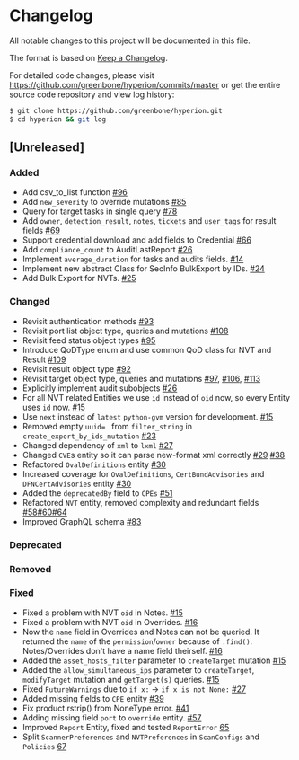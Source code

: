 # Changelog

All notable changes to this project will be documented in this file.

The format is based on [Keep a Changelog](https://keepachangelog.com/en/1.0.0/).

For detailed code changes, please visit
https://github.com/greenbone/hyperion/commits/master
or get the entire source code repository and view log history:

```sh
$ git clone https://github.com/greenbone/hyperion.git
$ cd hyperion && git log
```

## [Unreleased]

### Added

- Add csv_to_list function [#96](https://github.com/greenbone/hyperion/pull/96)
- Add `new_severity` to override mutations [#85](https://github.com/greenbone/hyperion/pull/85)
- Query for target tasks in single query [#78](https://github.com/greenbone/hyperion/pull/78)
- Add `owner`, `detection_result`, `notes`, `tickets` and `user_tags` for result fields [#69](https://github.com/greenbone/hyperion/pull/69)
- Support credential download and add fields to Credential [#66](https://github.com/greenbone/hyperion/pull/66)
- Add `compliance_count` to AuditLastReport [#26](https://github.com/greenbone/hyperion/pull/26)
- Implement `average_duration` for tasks and audits fields. [#14](https://github.com/greenbone/hyperion/pull/14)
- Implement new abstract Class for SecInfo BulkExport by IDs. [#24](https://github.com/greenbone/hyperion/pull/24)
- Add Bulk Export for NVTs. [#25](https://github.com/greenbone/hyperion/pull/25)

### Changed

- Revisit authentication methods [#93](https://github.com/greenbone/hyperion/pull/93)
- Revisit port list object type, queries and mutations [#108](https://github.com/greenbone/hyperion/pull/108)
- Revisit feed status object types [#95](https://github.com/greenbone/hyperion/pull/95)
- Introduce QoDType enum and use common QoD class for NVT and Result [#109](https://github.com/greenbone/hyperion/pull/109)
- Revisit result object type [#92](https://github.com/greenbone/hyperion/pull/92)
- Revisit target object type, queries and mutations 
  [#97](https://github.com/greenbone/hyperion/pull/97),
  [#106](https://github.com/greenbone/hyperion/pull/106),
  [#113](https://github.com/greenbone/hyperion/pull/113)
- Explicitly implement audit subobjects [#26](https://github.com/greenbone/hyperion/pull/26)
- For all NVT related Entities we use `id` instead of `oid` now, so every Entity uses `id` now. [#15](https://github.com/greenbone/hyperion/pull/15)
- Use `next` instead of `latest` `python-gvm` version for development. [#15](https://github.com/greenbone/hyperion/pull/15)
- Removed empty `uuid= ` from `filter_string` in `create_export_by_ids_mutation` [#23](https://github.com/greenbone/hyperion/pull/23)
- Changed dependency of `xml` to `lxml` [#27](https://github.com/greenbone/hyperion/pull/27)
- Changed `CVE`s entity so it can parse new-format xml correctly [#29](https://github.com/greenbone/hyperion/pull/29) [#38](https://github.com/greenbone/hyperion/pull/38)
- Refactored `OvalDefinitions` entity [#30](https://github.com/greenbone/hyperion/pull/30)
- Increased coverage for `OvalDefinitions`, `CertBundAdvisories` and `DFNCertAdvisories` entity [#30](https://github.com/greenbone/hyperion/pull/30)
- Added the `deprecatedBy` field to `CPEs` [#51](https://github.com/greenbone/hyperion/pull/51)
- Refactored `NVT` entity, removed complexity and redundant fields [#58](https://github.com/greenbone/hyperion/pull/58)[#60](https://github.com/greenbone/hyperion/pull/60)[#64](https://github.com/greenbone/hyperion/pull/64)
- Improved GraphQL schema [#83](https://github.com/greenbone/hyperion/pull/83)

### Deprecated

### Removed

### Fixed

- Fixed a problem with NVT `oid` in Notes. [#15](https://github.com/greenbone/hyperion/pull/15)
- Fixed a problem with NVT `oid` in Overrides. [#16](https://github.com/greenbone/hyperion/pull/16)
- Now the `name` field in Overrides and Notes can not be queried. It returned the `name` of the `permission`/`owner` because of `.find()`. Notes/Overrides don't have a name field theirself. [#16](https://github.com/greenbone/hyperion/pull/16)
- Added the `asset_hosts_filter` parameter to `createTarget` mutation [#15](https://github.com/greenbone/hyperion/pull/15)
- Added the `allow_simultaneous_ips` parameter to `createTarget`, `modifyTarget` mutation and `getTarget(s)` queries. [#15](https://github.com/greenbone/hyperion/pull/15)
- Fixed `FutureWarnings` due to `if x:` -> `if x is not None:` [#27](https://github.com/greenbone/hyperion/pull/27)
- Added missing fields to `CPE` entity [#39](https://github.com/greenbone/hyperion/pull/39)
- Fix product rstrip() from NoneType error. [#41](https://github.com/greenbone/hyperion/pull/41)
- Adding missing field `port` to `override` entity. [#57](https://github.com/greenbone/hyperion/pull/57)
- Improved `Report` Entity, fixed and tested `ReportError` [65](https://github.com/greenbone/hyperion/pull/65)
- Split `ScannerPreferences` and `NVTPreferences` in `ScanConfigs` and `Policies` [67](https://github.com/greenbone/hyperion/pull/67)
